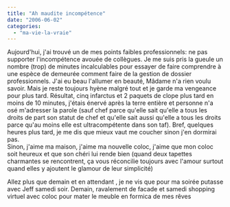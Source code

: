 ```yaml
---
title: "Ah maudite incompétence"
date: "2006-06-02"
categories: 
  - "ma-vie-la-vraie"
---
```


  
Aujourd'hui, j'ai trouvé un de mes points faibles professionnels: ne pas supporter l'incompétence avouée de collègues. Je me suis pris la gueule un nombre (trop) de minutes incalculables pour essayer de faire comprendre à  une espèce de demeurée comment faire de la gestion de dossier professionnels. J'ai eu beau l'allumer en beauté, Mâdame n'a rien voulu savoir. Mais je reste toujours hyène malgré tout et je garde ma vengeance pour plus tard. Résultat, cinq infarctus et 2 paquets de clope plus tard en moins de 10 minutes, j'étais énervé après la terre entière et personne n'a osé m'adresser la parole (sauf chef parce qu'elle sait qu'elle a tous les droits de part son statut de chef et qu'elle sait aussi qu'elle a tous les droits parce qu'au moins elle est ultracompétente dans son taf). Bref, quelques heures plus tard, je me dis que mieux vaut me coucher sinon j'en dormirai pas.  
Sinon, j'aime ma maison, j'aime ma nouvelle coloc, j'aime que mon coloc soit heureux et que son chéri lui rende bien (quand deux tapettes charmantes se rencontrent, ça vous réconcilie toujours avec l'amour surtout quand elles y ajoutent le glamour de leur simplicité)  
  
Allez plus que demain et en attendant , je ne vis que pour ma soirée putasse avec Jeff samedi soir. Demain, ravalement de facade et samedi shopping virtuel avec coloc pour mater le meuble en formica de mes rêves
